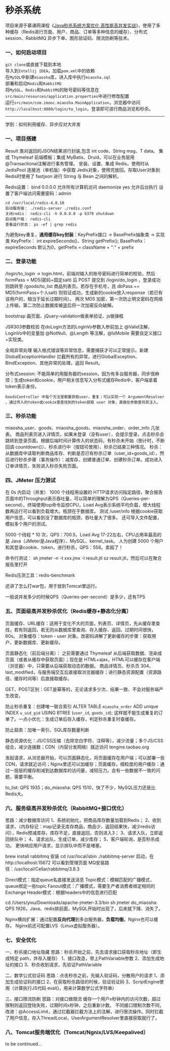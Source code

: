# 秒杀系统

项目来源于慕课网课程《[Java秒杀系统方案优化 高性能高并发实战](https://coding.imooc.com/class/chapter/168.html)》，使用了多种缓存（Redis进行页面、用户、商品、订单等多种信息的缓存）、分布式session、RabbitMQ 异步下单、图形验证码、限流防刷等技术。

### 一、如何启动项目

`git clone`或直接下载到本地  
导入到`Intellij IDEA`，加载`pom.xml`中的依赖  
在`MySQL`中新建`miaosha`库，进入库中执行`miaosha.sql`  
部署和启动`Redis`和`RabbitMQ`  
将`MySQL`、`Redis`和`RabbitMQ`的账号密码等信息在`src/main/resources/application.properties`中进行修改配置  
运行`src/main/com.imooc.miaosha.MainApplication`，浏览器中访问`http://localhost:8080/login/to_login`，登录即可进行商品浏览和秒杀。










---
学到：如何利用缓存、异步应对大并发

### 一、项目搭建
Result 类对返回的JSON结果进行封装,包含 int code、String msg、T data。
集成 Thymeleaf 前端模板；集成 MyBatis、Druid，可以在业务层用@Transactional注解进行事务管理。
安装、设置、集成 Redis，使用时从 JedisPool 连接池（单机版）中获取 Jedis对象，使用完放回。存取User对象到Redis时使用了 fastjson 进行 String 与 Bean 之间的解析。

Redis设置：
	bind 0.0.0.0 允许所有计算机访问
	daemonize yes	允许后台执行
	设置了客户端访问需要密码：admin

	cd /usr/local/redis-4.0.10
	启动服务端： ./redis-server ./redis.conf
	关闭redis： redis-cli -h 0.0.0.0 -p 6379 shutdown
	启动客户端： redis-cli
	查看运行状态： ps -ef | grep redis

为避免key重复，**通用缓存key封装**：KeyPrefix接口 -> BasePrefix抽象类 -> 实现类
	KeyPrefix： int expireSeconds()、String getPrefix();
	BasePrefix： expireSeconds 默认为0，getPrefix = className + ":" + prefix

### 二、登录功能
/login/to_login -> login.html，前端对输入的账号密码进行简单的校验，然后 formPass = MD5(密码+固定salt) 后 POST 提交到 /login/do_login ，登录成功则跳转至 /goods/to_list 商品列表页。若存在手机号，且 dbPass == MD5(formPass+个人salt) 则验证成功，生成新的cookie放入response（若已有该用户的，相当于延长过期时间）。
两次 MD5 加密，第一次防止明文密码在网络上传输，第二次防止数据库被盗后将一次加密反向破解。

bootstrap 画页面、jQuery-validation做表单验证、js做弹框

JSR303参数校验
	在doLogin方法的LoginVo参数入参前加上 @Valid注解，LoginVo中的变量加 @NotNull、@Length 等注解，@IsMobile 需要自定义接口+实现类。

全局异常处理
	输入格式错误等异常信息，需要捕获才可以正常提示。新建 GlobalExceptionHandler 拦截所有的异常，进行GlobalException、BindException、其他异常的处理，返回 Result。

分布式session:
	不能简单的用服务器的session，因为有多台服务器，同步很麻烦；生成token和cookie，用户相关信息写入分布式缓存Redis中，客户端拿着token表示身份。

	GoodsController 中每个方法里都要获取user，重复；可以实现一个 ArgumentResolver ，通过传入的token或cookie里查找到的token获取 user 对象，直接在参数里将其注入。

### 三、秒杀功能
miaosha_user、goods、miaosha_goods、miaosha_order、order_info 几张表。
商品列表页进入详情页，如果未登录（没有user），会提示登录，点击秒杀会跳转到登录页面。根据后端时间计算传入的状态码，有秒杀未开始（倒计时，不断回调 countdown()）、秒杀进行中（按钮可使用）、秒杀已结束三种情况。
秒杀：从数据库中读取判断商品库存、判断是否已有秒杀订单（user_id+goods_id），然后进行秒杀步骤（事务操作）：减库存、创建普通订单、创建秒杀订单。成功进入订单详情页，失败进入秒杀失败页面。

### 四、JMeter 压力测试
在 0s 内启动（并发） 1000 个线程用设置的 HTTP请求访问指定路径，聚合报告页面中的Throughput表示吞吐量，可以简单的理解为QPS（Queries-per-second）。终端使用top命令监控CPU，Load Avg表示系统平均负载，增大线程数再运行可以看到负载增大。瓶颈在于数据库。
测试 /user/info 根据cookie获取用户信息，可以看到没了数据库的瓶颈，吞吐量大了很多。
还可导入文件配置，模拟多个用户的测试。

5000 个线程 * 10 次，QPS：700.5，Load Avg 17-22左右，CPU占用率最高的是 Java（JMeter是Java程序）、MySQL、kernel_task。
人为创建 5000 个用户和其登录cookie、token，进行秒杀，QPS：558。卖超了！

命令行测试：
	sh jmeter -n -t xxx.jmx -l result.jtl
	sz result.jtl，然后可以在聚合报告里打开

Redis压测工具：redis-benchmark

还讲了怎么打war包，用于放到Tomcat里运行。

一般说并发多少的时候QPS（Queries-per-second）是多少，还有TPS


### 五、页面级高并发秒杀优化（Redis缓存+静态化分离）
页面缓存、URL缓存：适用于变化不大的页面，列表页、详情页，先从缓存里查找，若有则返回，若无则从数据库里查询、存入缓存、返回。过期时间很快，60s。
对象缓存：token - user 对象。改密码讲解了更新缓存的步骤：获取用户、更新数据库、更新缓存。

页面静态化（前后端分离）：
	之前需要通过 Thymeleaf 从后端获取数据、渲染成页面（或者从缓存中获取页面）；现在是 HTML+ajax，HTML可以缓存在客户端（浏览器）中，只需要从后端获取动态的数据。
	商品详情页、秒杀页
304、last_modified，与服务端交互后直接取浏览器缓存；进行静态资源配置（资源路径、缓存时间等）后直接取缓存。

GET、POST区别：GET是幂等的，无论请求多少次、结果一致、不会对服务端产生改变。

防止秒杀重复：创建唯一联合索引 ALTER TABLE `miaosha_order` 
ADD unique INDEX `u_uid_gid` USING BTREE (`user_id`, `goods_id`); 这样就不能生成重复的订单了。一点小优化：生成订单后存入缓存，判定秒杀重复时查缓存。

防止超卖：加唯一索引、SQL库存数量判断

静态资源优化：JS/CSS压缩（去除空白字符、注释等），减少流量；多个JS/CSS组合，减少连接数；CDN（内容分发网络）就近访问
	tengine.taobao.org

发起请求，从浏览器开始，可以页面静态化，将页面缓存在用户端；可以部署一些CDN，请求就近访问；Nginx里还可以加缓存；页面缓存，细粒度的用户缓存：通过一层层的缓存削减到达数据库的访问量，减轻压力。会有一些数据不一致的问题，需要平衡。

to_list: QPS 1935；do_miaosha: QPS 1510，快了不少，MySQL压力还是比Redis大。


### 六、服务级高并发秒杀优化（RabbitMQ+接口优化）
思路：减少数据库访问
	1、系统初始化，把商品库存数量加载到Redis；
	2、收到请求，（内存标记：map记录无库存商品，商品少，返回结果快，减少redis访问），Redis预减库存，库存不足，直接返回，否则进入3；
	3、请求入队，立即返回排队中；
	4、请求出队，生成订单，减少库存；
	5、客户端轮询，是否秒杀成功。
更快响应用户请求，显示排队中而不是堵塞。

brew install rabbitmq 安装
cd /usr/local/sbin
./rabbitmq-server 启动，在 http://localhost:15672 可以看到管理页面
MQ安装路径：/usr/local/Cellar/rabbitmq/3.8.3

Direct模式：指定queue名直接发送消息
Topic模式：模糊匹配的广播模式，queue绑定一些topic
Fanout模式：广播模式，需要生产者消费者绑定相同的Exchange
Header模式：根据headers中的信息进行匹配

cd /Users/yixu/Downloads/apache-jmeter-3.3/bin 
sh jmeter
do_miaosha: QPS 1926，Java、redis排前面，MySQL开始时出现了，后来就下降、消失了。

Nginx横向扩展：通过配置**反向代理**到多台服务器，**负载均衡**。Nginx也可以缓存。
Nginx前还可配置LVS（Linux虚拟服务器）。

### 七、安全优化
一、秒杀接口地址隐藏 
思路：秒杀开始之前，先去请求接口获取秒杀地址（即生成特定 path，并存入缓存）
1、接口改造，带上PathVariable参数
2、添加生成地址的接口
3、秒杀收到请求，先验证PathVariable

二、数学公式验证码
思路：点击秒杀之前，先输入验证码，分散用户的请求
1、添加生成验证码的接口
2、在获取秒杀路径的时候，验证验证码
3、ScriptEngine使用（计算执行JS代码 eval()，用来计算数学公式字符串）

三、接口限流防刷
思路：对接口做限流
缓存一个用户x秒钟内的访问次数，超过限制则返回登陆失败，过期时间x秒钟，之后重新计数。
不同接口限制次数不同，改进：@AccessLimit，通过拦截器拦截方法上的注解，进行限流操作。同时拦截了用户信息，存入ThreadLocal，UserArgumentResolver里直接获取就行了。


### 八、Tomcat服务端优化（Tomcat/Ngnix/LVS/Keepalived）

to be continued...















































